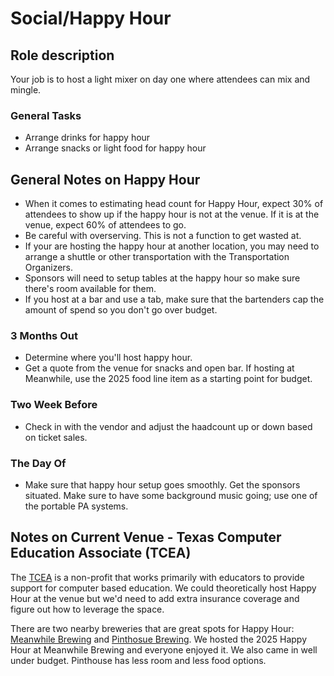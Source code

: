 # Social/Happy Hour

## Role description

Your job is to host a light mixer on day one where attendees can mix and mingle.

### General Tasks

* Arrange drinks for happy hour
* Arrange snacks or light food for happy hour

## General Notes on Happy Hour

* When it comes to estimating head count for Happy Hour, expect 30% of attendees to show up if the happy hour is not at the venue. If it is at the venue, expect 60% of attendees to go.
* Be careful with overserving. This is not a function to get wasted at.
* If your are hosting the happy hour at another location, you may need to arrange a shuttle or other transportation with the Transportation Organizers.
* Sponsors will need to setup tables at the happy hour so make sure there's room available for them.
* If you host at a bar and use a tab, make sure that the bartenders cap the amount of spend so you don't go over budget.

### 3 Months Out

* Determine where you'll host happy hour. 
* Get a quote from the venue for snacks and open bar. If hosting at Meanwhile, use the 2025 food line item as a starting point for budget.

### Two Week Before

* Check in with the vendor and adjust the haadcount up or down based on ticket sales.

### The Day Of

* Make sure that happy hour setup goes smoothly. Get the sponsors situated. Make sure to have some background music going; use one of the portable PA systems.

## Notes on Current Venue - Texas Computer Education Associate (TCEA)

The [TCEA](https://tcea.org/) is a non-profit that works primarily with educators to provide support for computer based education. We could theoretically host Happy Hour at the venue but we'd need to add extra insurance coverage and figure out how to leverage the space.

There are two nearby breweries that are great spots for Happy Hour: [Meanwhile Brewing](https://www.meanwhilebeer.com/) and [Pinthosue Brewing](https://pinthouse.com/). We hosted the 2025 Happy Hour at Meanwhile Brewing and everyone enjoyed it. We also came in well under budget. Pinthouse has less room and less food options.